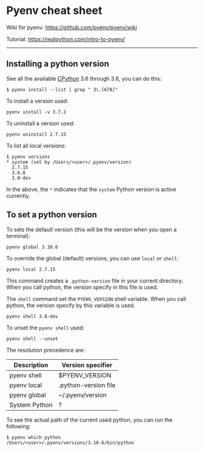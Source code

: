 # Pyenv cheat sheet

Wiki for pyenv: https://github.com/pyenv/pyenv/wiki

Tutorial: https://realpython.com/intro-to-pyenv/

---

## Installing a python version

See all the available [CPython](https://realpython.com/cpython-source-code-guide/) 3.6 through 3.8, you can do this:

```
$ pyenv install --list | grep " 3\.[678]"
```

To install a version used:

```
pyenv install -v 3.7.2
```

To uninstall a version used:

```
pyenv uninstall 2.7.15
```

To list all local versions:

```
$ pyenv versions
* system (set by /Users/<user>/.pyenv/version)
  2.7.15
  3.6.8
  3.8-dev
```

In the above, the `*` indicates that the `system` Python version is active currently. 

## To set a python version

To sets the default version (this will be the version when you open a terminal):

```
pyenv global 3.10.6
```

To override the global (default) versions, you can use `local` or `shell`:

```
pyenv local 2.7.15
```

This command creates a `.python-version` file in your current directory. When you call python, the version specify in this file is used.

The `shell`  command set the `PYENV_VERSION` shell variable. When you call python, the version specify by this variable is used.

```
pyenv shell 3.8-dev 
```

To unset the `pyenv shell` used:

```
pyenv shell --unset
```

The resolution precedence are:

| Description | Version specifier |
| ----------- | -------------- |
| pyenv shell   | $PYENV_VERSION       |
| pyenv local   | .python-version file |
| pyenv global  | ~/.pyenv/version     |
| System Python | ? |

To see the actual path of the current used python, you can run the following:

```
$ pyenv which python
/Users/<user>/.pyenv/versions/3.10.6/bin/python
```